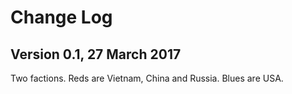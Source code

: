 # Change Log

## Version 0.1, 27 March 2017

Two factions. Reds are Vietnam, China and Russia. Blues are USA.
